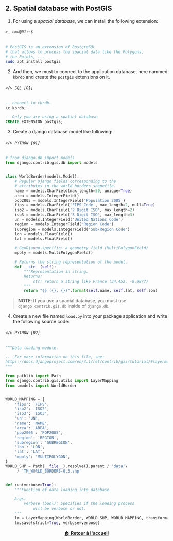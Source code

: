 ## 2. Spatial database with PostGIS
1. For using a *spacial database*, we can install the following extension:

###### `>_ cmd@01:~$`
```sh
# PostGIS is an extension of PostgreSQL
# that allows to process the spacial data like the Polygons,
# the Points, ...
sudo apt install postgis
```

2. And then, we must to connect to the application database,
here nammed `kbrdb` and create the `postgis` extensions on it.

###### `</> SQL [01]`
```sql
-- connect to cbrdb.
\c kbrdb;

-- Only you are using a spatial database
CREATE EXTENSION postgis;
```

3. Create a django database model like following:

###### `</> PYTHON [01]`
```python
# from django.db import models
from django.contrib.gis.db import models


class WorldBorder(models.Model):
    # Regular Django fields corresponding to the
    # attributes in the world borders shapefile.
    name = models.CharField(max_length=50, unique=True)
    area = models.IntegerField()
    pop2005 = models.IntegerField('Population 2005')
    fips = models.CharField('FIPS Code', max_length=2, null=True)
    iso2 = models.CharField('2 Digit ISO', max_length=2)
    iso3 = models.CharField('3 Digit ISO', max_length=3)
    un = models.IntegerField('United Nations Code')
    region = models.IntegerField('Region Code')
    subregion = models.IntegerField('Sub-Region Code')
    lon = models.FloatField()
    lat = models.FloatField()

    # GeoDjango-specific: a geometry field (MultiPolygonField)
    mpoly = models.MultiPolygonField()

    # Returns the string representation of the model.
    def __str__(self):
        """Representation in string.
        Returns:
            str: return a string like France (34.453, -8.9877)
        """
        return "{} ({}, {})".format(self.name, self.lat, self.lon)

```

> **NOTE**: If you use a spacial database, you must use
> `django.contrib.gis.db` inside of `django.db`.

4. Create a new file named `load.py` into your package application and write
the following source code:

###### `</> PYTHON [02]`
```python
"""Data loading module.

.. _For more information on this file, see:
https://docs.djangoproject.com/en/4.1/ref/contrib/gis/tutorial/#layermapping
"""

from pathlib import Path
from django.contrib.gis.utils import LayerMapping
from .models import WorldBorder


WORLD_MAPPING = {
    'fips': 'FIPS',
    'iso2': 'ISO2',
    'iso3': 'ISO3',
    'un': 'UN',
    'name': 'NAME',
    'area': 'AREA',
    'pop2005': 'POP2005',
    'region': 'REGION',
    'subregion': 'SUBREGION',
    'lon': 'LON',
    'lat': 'LAT',
    'mpoly': 'MULTIPOLYGON',
}
WORLD_SHP = Path(__file__).resolve().parent / 'data'\
     / 'TM_WORLD_BORDERS-0.3.shp'


def run(verbose=True):
    """Function of data loading into database.

    Args:
        verbose (bool): Specifies if the loading process 
            will be verbose or not.
    """
    lm = LayerMapping(WorldBorder, WORLD_SHP, WORLD_MAPPING, transform=False)
    lm.save(strict=True, verbose=verbose)

```


<div align="center">

[:house: **Retour à l'accueil**](../README.md)

</div>
